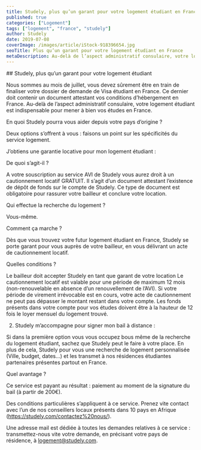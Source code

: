 ```yaml
---
title: Studely, plus qu’un garant pour votre logement étudiant en France
published: true
categories: ["Logement"]
tags: ["logement", "france", "studely"]
author: Studely
date: 2019-07-08
coverImage: /images/article/iStock-918396654.jpg
seoTitle: Plus qu’un garant pour votre logement étudiant en France
metaDescription: Au-delà de l’aspect administratif consulaire, votre logement étudiant est indispensable pour mener à bien vos études en France. En quoi Studely pourra vous aider depuis votre pays d’origine ? Deux options s’offrent à vous, faisons un point sur les spécificités du service logement.
---
```


## Studely, plus qu’un garant pour votre logement étudiant

Nous sommes au mois de juillet, vous devez sûrement être en train de finaliser votre dossier de demande de Visa étudiant en France. Ce dernier doit contenir un document attestant vos conditions d’hébergement en France. Au-delà de l’aspect administratif consulaire, votre logement étudiant est indispensable pour mener à bien vos études en France.

En quoi Studely pourra vous aider depuis votre pays d’origine ?

Deux options s’offrent à vous : faisons un point sur les spécificités du service logement.

J’obtiens une garantie locative pour mon logement étudiant :

De quoi s’agit-il ?

A votre souscription au service AVI de Studely vous aurez droit à un cautionnement locatif GRATUIT. Il s’agit d’un document attestant l’existence de dépôt de fonds sur le compte de Studely. Ce type de document est obligatoire pour rassurer votre bailleur et conclure votre location.

Qui effectue la recherche du logement ?

Vous-même.

Comment ça marche ?

Dès que vous trouvez votre futur logement étudiant en France, Studely se porte garant pour vous auprès de votre bailleur, en vous délivrant un acte de cautionnement locatif.

Quelles conditions ?

Le bailleur doit accepter Studely en tant que garant de votre location
Le cautionnement locatif est valable pour une période de maximum 12 mois (non-renouvelable en absence d’un renouvellement de l’AVI). Si votre période de virement irrévocable est en cours, votre acte de cautionnement ne peut pas dépasser le montant restant dans votre compte.
Les fonds présents dans votre compte pour vos études doivent être à la hauteur de 12 fois le loyer mensuel du logement trouvé.

2.  Studely m’accompagne pour signer mon bail à distance :

Si dans la première option vous vous occupez bous même de la recherche du logement étudiant, sachez que Studely peut le faire à votre place. En plus de cela, Studely pour vous une recherche de logement personnalisée (Ville, budget, dates…) et les transmet à nos résidences étudiantes partenaires présentes partout en France.

Quel avantage ?

Ce service est payant au résultat : paiement au moment de la signature du bail (à partir de 200€).

Des conditions particulières s’appliquent à ce service. Prenez vite contact avec l’un de nos conseillers locaux présents dans 10 pays en Afrique (https://studely.com/contactez%20nous/).

Une adresse mail est dédiée à toutes les demandes relatives à ce service : transmettez-nous vite votre demande, en précisant votre pays de résidence, à logement@studely.com.
